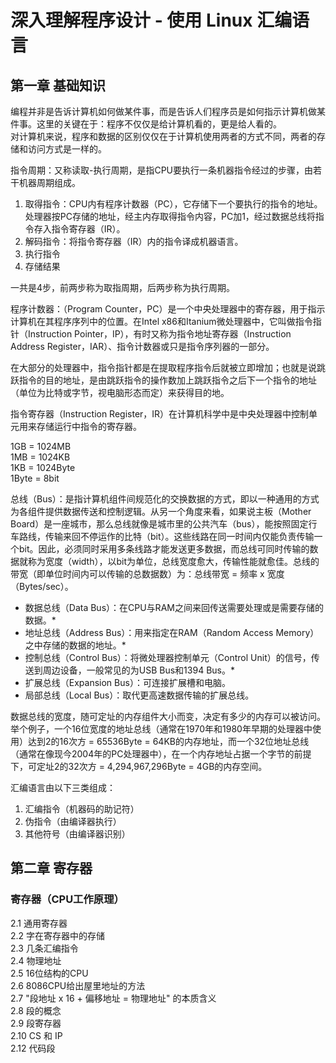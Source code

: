 # 深入理解程序设计 - 使用 Linux 汇编语言

## 第一章 基础知识

编程并非是告诉计算机如何做某件事，而是告诉人们程序员是如何指示计算机做某件事。这里的关键在于：程序不仅仅是给计算机看的，更是给人看的。  
对计算机来说，程序和数据的区别仅仅在于计算机使用两者的方式不同，两者的存储和访问方式是一样的。

指令周期：又称读取-执行周期，是指CPU要执行一条机器指令经过的步骤，由若干机器周期组成。

1. 取得指令：CPU内有程序计数器（PC），它存储下一个要执行的指令的地址。处理器按PC存储的地址，经主内存取得指令内容，PC加1，经过数据总线将指令存入指令寄存器（IR）。
2. 解码指令：将指令寄存器（IR）内的指令译成机器语言。
3. 执行指令
4. 存储结果

一共是4步，前两步称为取指周期，后两步称为执行周期。

程序计数器：（Program Counter，PC）是一个中央处理器中的寄存器，用于指示计算机在其程序序列中的位置。在Intel x86和Itanium微处理器中，它叫做指令指针（Instruction Pointer，IP），有时又称为指令地址寄存器（Instruction Address Register，IAR）、指令计数器或只是指令序列器的一部分。

在大部分的处理器中，指令指针都是在提取程序指令后就被立即增加；也就是说跳跃指令的目的地址，是由跳跃指令的操作数加上跳跃指令之后下一个指令的地址（单位为比特或字节，视电脑形态而定）来获得目的地。

指令寄存器（Instruction Register，IR）在计算机科学中是中央处理器中控制单元用来存储运行中指令的寄存器。

1GB = 1024MB  
1MB = 1024KB  
1KB = 1024Byte  
1Byte = 8bit

总线（Bus）：是指计算机组件间规范化的交换数据的方式，即以一种通用的方式为各组件提供数据传送和控制逻辑。从另一个角度来看，如果说主板（Mother Board）是一座城市，那么总线就像是城市里的公共汽车（bus），能按照固定行车路线，传输来回不停运作的比特（bit）。这些线路在同一时间内仅能负责传输一个bit。因此，必须同时采用多条线路才能发送更多数据，而总线可同时传输的数据就称为宽度（width），以bit为单位，总线宽度愈大，传输性能就愈佳。总线的带宽（即单位时间内可以传输的总数据数）为：总线带宽 = 频率 x 宽度（Bytes/sec）。

* 数据总线（Data Bus）：在CPU与RAM之间来回传送需要处理或是需要存储的数据。*  
* 地址总线（Address Bus）：用来指定在RAM（Random Access Memory）之中存储的数据的地址。*  
* 控制总线（Control Bus）：将微处理器控制单元（Control Unit）的信号，传送到周边设备，一般常见的为USB Bus和1394 Bus。*  
* 扩展总线（Expansion Bus）：可连接扩展槽和电脑。  
* 局部总线（Local Bus）：取代更高速数据传输的扩展总线。 

数据总线的宽度，随可定址的内存组件大小而变，决定有多少的内存可以被访问。举个例子，一个16位宽度的地址总线（通常在1970年和1980年早期的处理器中使用）达到2的16次方 = 65536Byte = 64KB的内存地址，而一个32位地址总线（通常在像现今2004年的PC处理器中），在一个内存地址占据一个字节的前提下，可定址2的32次方 = 4,294,967,296Byte = 4GB的内存空间。  

汇编语言由以下三类组成：
1. 汇编指令（机器码的助记符）
2. 伪指令（由编译器执行）
3. 其他符号（由编译器识别）

## 第二章 寄存器

### 寄存器（CPU工作原理）

2.1 通用寄存器  
2.2 字在寄存器中的存储  
2.3 几条汇编指令  
2.4 物理地址  
2.5 16位结构的CPU  
2.6 8086CPU给出屋里地址的方法  
2.7 "段地址 x 16 + 偏移地址 = 物理地址" 的本质含义  
2.8 段的概念  
2.9 段寄存器  
2.10 CS 和 IP  
2.12 代码段  
